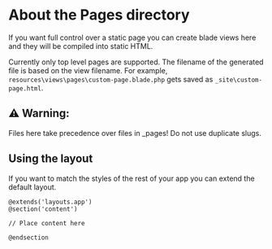 # About the Pages directory

If you want full control over a static page you can create blade views here and they will be compiled into static HTML.

Currently only top level pages are supported. The filename of the generated file is based on the view filename.
For example, `resources\views\pages\custom-page.blade.php` gets saved as `_site\custom-page.html`.

## ⚠ Warning:
Files here take precedence over files in _pages! Do not use duplicate slugs.

## Using the layout
If you want to match the styles of the rest of your app you can extend the default layout.
```blade
@extends('layouts.app')
@section('content')

// Place content here

@endsection
```

